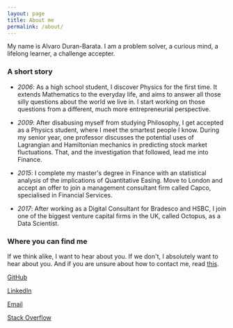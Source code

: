 ```yaml
---
layout: page
title: About me
permalink: /about/
---
```


My name is Alvaro Duran-Barata. I am a problem solver, a curious mind, a lifelong learner, a challenge accepter.

### A short story
- *2006*: As a high school student, I discover Physics for the first time. It extends Mathematics to the everyday life, and aims to answer all those silly questions about the world we live in. I start working on those questions from a different, much more entrepreneurial perspective.

- *2009*: After disabusing myself from studying Philosophy, I get accepted as a Physics student, where I meet the smartest people I know. During my senior year, one professor discusses the potential uses of Lagrangian and Hamiltonian mechanics in predicting stock market fluctuations. That, and the investigation that followed, lead me into Finance.

- *2015*: I complete my master's degree in Finance with an statistical analysis of the implications of Quantitative Easing. Move to London and accept an offer to join a management consultant firm called Capco, specialised in Financial Services.

- *2017*: After working as a Digital Consultant for Bradesco and HSBC, I join one of the biggest venture capital firms in the UK, called Octopus, as a Data Scientist.

### Where you can find me
If we think alike, I want to hear about you. If we don't, I absolutely want to hear about you. And if you are unsure about how to contact me, read [this]("/contact/").

[GitHub](https://github.com/ohduran)

[LinkedIn](https://www.linkedin.com/in/alvaroduranbarata/)

[Email](alvaro.duranb@gmail.com)

[Stack Overflow](https://stackoverflow.com/users/8033883/ohduran)
